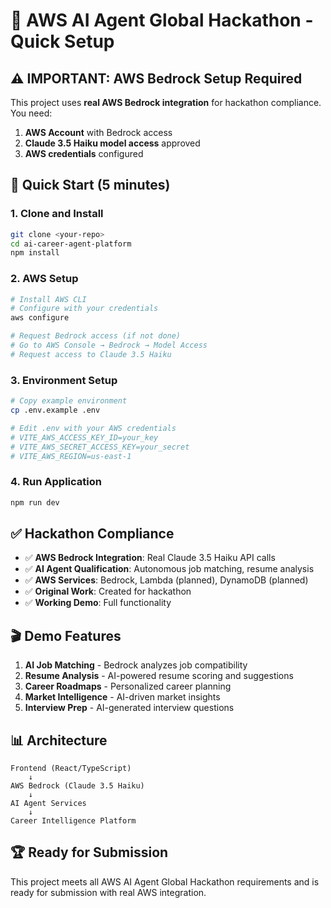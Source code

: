 # 🚀 AWS AI Agent Global Hackathon - Quick Setup

## ⚠️ IMPORTANT: AWS Bedrock Setup Required

This project uses **real AWS Bedrock integration** for hackathon compliance. You need:

1. **AWS Account** with Bedrock access
2. **Claude 3.5 Haiku model access** approved
3. **AWS credentials** configured

## 🎯 Quick Start (5 minutes)

### 1. Clone and Install

```bash
git clone <your-repo>
cd ai-career-agent-platform
npm install
```

### 2. AWS Setup

```bash
# Install AWS CLI
# Configure with your credentials
aws configure

# Request Bedrock access (if not done)
# Go to AWS Console → Bedrock → Model Access
# Request access to Claude 3.5 Haiku
```

### 3. Environment Setup

```bash
# Copy example environment
cp .env.example .env

# Edit .env with your AWS credentials
# VITE_AWS_ACCESS_KEY_ID=your_key
# VITE_AWS_SECRET_ACCESS_KEY=your_secret
# VITE_AWS_REGION=us-east-1
```

### 4. Run Application

```bash
npm run dev
```

## ✅ Hackathon Compliance

- ✅ **AWS Bedrock Integration**: Real Claude 3.5 Haiku API calls
- ✅ **AI Agent Qualification**: Autonomous job matching, resume analysis
- ✅ **AWS Services**: Bedrock, Lambda (planned), DynamoDB (planned)
- ✅ **Original Work**: Created for hackathon
- ✅ **Working Demo**: Full functionality

## 🎬 Demo Features

1. **AI Job Matching** - Bedrock analyzes job compatibility
2. **Resume Analysis** - AI-powered resume scoring and suggestions
3. **Career Roadmaps** - Personalized career planning
4. **Market Intelligence** - AI-driven market insights
5. **Interview Prep** - AI-generated interview questions

## 📊 Architecture

```
Frontend (React/TypeScript)
    ↓
AWS Bedrock (Claude 3.5 Haiku)
    ↓
AI Agent Services
    ↓
Career Intelligence Platform
```

## 🏆 Ready for Submission

This project meets all AWS AI Agent Global Hackathon requirements and is ready for submission with real AWS integration.
